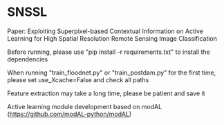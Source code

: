 # SNSSL
Paper: Exploiting Superpixel-based Contextual Information on Active Learning for High Spatial Resolution Remote Sensing Image Classification

Before running, please use "pip install -r requirements.txt" to install the dependencies

When running "train_floodnet.py" or "train_postdam.py" for the first time, please set use_Xcache=False and check all paths

Feature extraction may take a long time, please be patient and save it


Active learning module development based on modAL (https://github.com/modAL-python/modAL)
